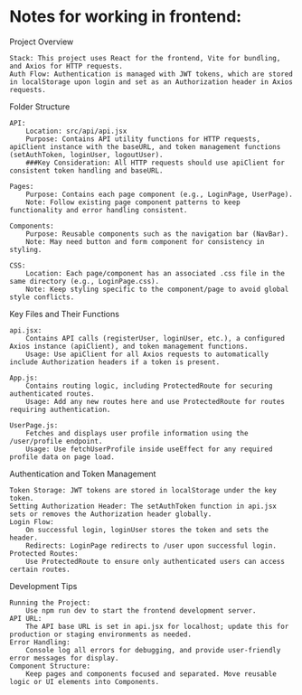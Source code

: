 # Notes for working in frontend:

Project Overview

    Stack: This project uses React for the frontend, Vite for bundling, and Axios for HTTP requests.
    Auth Flow: Authentication is managed with JWT tokens, which are stored in localStorage upon login and set as an Authorization header in Axios requests.

Folder Structure

    API:
        Location: src/api/api.jsx
        Purpose: Contains API utility functions for HTTP requests, apiClient instance with the baseURL, and token management functions (setAuthToken, loginUser, logoutUser).
        ###Key Consideration: All HTTP requests should use apiClient for consistent token handling and baseURL.

    Pages:
        Purpose: Contains each page component (e.g., LoginPage, UserPage).
        Note: Follow existing page component patterns to keep functionality and error handling consistent.

    Components:
        Purpose: Reusable components such as the navigation bar (NavBar).
        Note: May need button and form component for consistency in styling.

    CSS:
        Location: Each page/component has an associated .css file in the same directory (e.g., LoginPage.css).
        Note: Keep styling specific to the component/page to avoid global style conflicts.

Key Files and Their Functions

    api.jsx:
        Contains API calls (registerUser, loginUser, etc.), a configured Axios instance (apiClient), and token management functions.
        Usage: Use apiClient for all Axios requests to automatically include Authorization headers if a token is present.

    App.js:
        Contains routing logic, including ProtectedRoute for securing authenticated routes.
        Usage: Add any new routes here and use ProtectedRoute for routes requiring authentication.

    UserPage.js:
        Fetches and displays user profile information using the /user/profile endpoint.
        Usage: Use fetchUserProfile inside useEffect for any required profile data on page load.

Authentication and Token Management

    Token Storage: JWT tokens are stored in localStorage under the key token.
    Setting Authorization Header: The setAuthToken function in api.jsx sets or removes the Authorization header globally.
    Login Flow:
        On successful login, loginUser stores the token and sets the header.
        Redirects: LoginPage redirects to /user upon successful login.
    Protected Routes:
        Use ProtectedRoute to ensure only authenticated users can access certain routes.

Development Tips

    Running the Project:
        Use npm run dev to start the frontend development server.
    API URL:
        The API base URL is set in api.jsx for localhost; update this for production or staging environments as needed.
    Error Handling:
        Console log all errors for debugging, and provide user-friendly error messages for display.
    Component Structure:
        Keep pages and components focused and separated. Move reusable logic or UI elements into Components.
